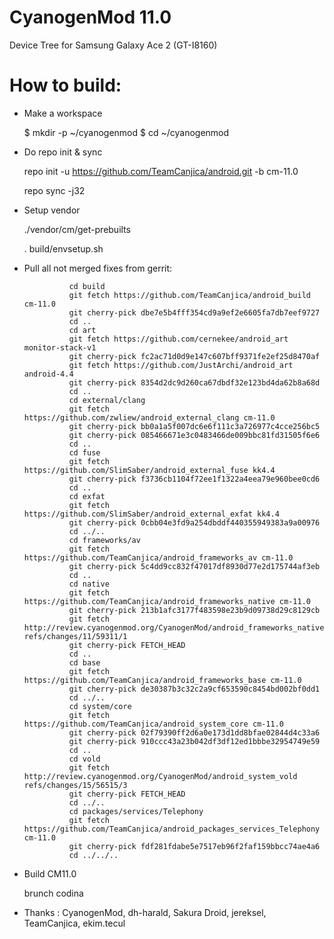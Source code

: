 CyanogenMod 11.0
=============================
Device Tree for Samsung Galaxy Ace 2
(GT-I8160)

How to build:
=============

- Make a workspace

  $ mkdir -p ~/cyanogenmod
  $ cd ~/cyanogenmod
  
- Do repo init & sync

  repo init -u https://github.com/TeamCanjica/android.git -b cm-11.0
  
  repo sync -j32

- Setup vendor
  
  ./vendor/cm/get-prebuilts
  
  . build/envsetup.sh

- Pull all not merged fixes from gerrit:

  				cd build
  				git fetch https://github.com/TeamCanjica/android_build cm-11.0
  				git cherry-pick dbe7e5b4fff354cd9a9ef2e6605fa7db7eef9727
  				cd ..
				cd art
				git fetch https://github.com/cernekee/android_art monitor-stack-v1
				git cherry-pick fc2ac71d0d9e147c607bff9371fe2ef25d8470af
				git fetch https://github.com/JustArchi/android_art android-4.4
				git cherry-pick 8354d2dc9d260ca67dbdf32e123bd4da62b8a68d
				cd ..
				cd external/clang
				git fetch https://github.com/zwliew/android_external_clang cm-11.0
				git cherry-pick bb0a1a5f007dc6e6f111c3a726977c4cce256bc5
				git cherry-pick 085466671e3c0483466de009bbc81fd31505f6e6
				cd ..
				cd fuse
				git fetch https://github.com/SlimSaber/android_external_fuse kk4.4
				git cherry-pick f3736cb1104f72ee1f1322a4eea79e960bee0cd6
				cd ..
				cd exfat
				git fetch https://github.com/SlimSaber/android_external_exfat kk4.4
				git cherry-pick 0cbb04e3fd9a254dbddf440355949383a9a00976
				cd ../..
				cd frameworks/av
				git fetch https://github.com/TeamCanjica/android_frameworks_av cm-11.0
				git cherry-pick 5c4dd9cc832f47017df8930d77e2d175744af3eb
				cd ..
				cd native
				git fetch https://github.com/TeamCanjica/android_frameworks_native cm-11.0
				git cherry-pick 213b1afc3177f483598e23b9d09738d29c8129cb
				git fetch http://review.cyanogenmod.org/CyanogenMod/android_frameworks_native refs/changes/11/59311/1
				git cherry-pick FETCH_HEAD
				cd ..
				cd base
				git fetch https://github.com/TeamCanjica/android_frameworks_base cm-11.0
				git cherry-pick de30387b3c32c2a9cf653590c8454bd002bf0dd1
				cd ../..
				cd system/core
				git fetch https://github.com/TeamCanjica/android_system_core cm-11.0
				git cherry-pick 02f79390ff2d6a0e173d1dd8bfae02844d4c33a6
				git cherry-pick 910ccc43a23b042df3df12ed1bbbe32954749e59
				cd ..
				cd vold
				git fetch http://review.cyanogenmod.org/CyanogenMod/android_system_vold refs/changes/15/56515/3
				git cherry-pick FETCH_HEAD
				cd ../..
				cd packages/services/Telephony
				git fetch https://github.com/TeamCanjica/android_packages_services_Telephony cm-11.0
				git cherry-pick fdf281fdabe5e7517eb96f2faf159bbcc74ae4a6
				cd ../../..
		
- Build CM11.0
  
  brunch codina


- Thanks : CyanogenMod, dh-harald, Sakura Droid, jereksel, TeamCanjica, ekim.tecul